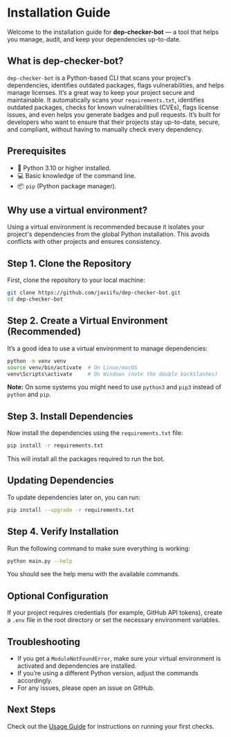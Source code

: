 # Installation Guide

Welcome to the installation guide for **dep-checker-bot** — a tool that helps you manage, audit, and keep your dependencies up-to-date.

## What is dep-checker-bot?

`dep-checker-bot` is a Python-based CLI that scans your project's dependencies, identifies outdated packages, flags vulnerabilities, and helps manage licenses. It’s a great way to keep your project secure and maintainable.
It automatically scans your `requirements.txt`, identifies outdated packages, checks for known vulnerabilities (CVEs), flags license issues, and even helps you generate badges and pull requests. It’s built for developers who want to ensure that their projects stay up-to-date, secure, and compliant, without having to manually check every dependency.


## Prerequisites

- 🐍 Python 3.10 or higher installed.
- 💻 Basic knowledge of the command line.
- 📦 `pip` (Python package manager).

## Why use a virtual environment?

Using a virtual environment is recommended because it isolates your project's dependencies from the global Python installation. This avoids conflicts with other projects and ensures consistency.

## Step 1. Clone the Repository

First, clone the repository to your local machine:

```bash
git clone https://github.com/javiifu/dep-checker-bot.git
cd dep-checker-bot
```

## Step 2. Create a Virtual Environment (Recommended)

It’s a good idea to use a virtual environment to manage dependencies:

```bash
python -m venv venv
source venv/bin/activate  # On Linux/macOS
venv\Scripts\activate     # On Windows (note the double backslashes)
```

**Note:** On some systems you might need to use `python3` and `pip3` instead of `python` and `pip`.

## Step 3. Install Dependencies

Now install the dependencies using the `requirements.txt` file:

```bash
pip install -r requirements.txt
```

This will install all the packages required to run the bot.

## Updating Dependencies

To update dependencies later on, you can run:

```bash
pip install --upgrade -r requirements.txt
```

## Step 4. Verify Installation

Run the following command to make sure everything is working:

```bash
python main.py --help
```

You should see the help menu with the available commands.

## Optional Configuration

If your project requires credentials (for example, GitHub API tokens), create a `.env` file in the root directory or set the necessary environment variables.

## Troubleshooting

- If you get a `ModuleNotFoundError`, make sure your virtual environment is activated and dependencies are installed.
- If you’re using a different Python version, adjust the commands accordingly.
- For any issues, please open an issue on GitHub.

## Next Steps

Check out the [Usage Guide](usage.md) for instructions on running your first checks.